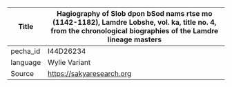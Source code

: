 |Title | Hagiography of Slob dpon bSod nams rtse mo (1142-1182), Lamdre Lobshe, vol. ka, title no. 4, from the chronological biographies of the Lamdre lineage masters 
| --- | --- 
|pecha_id | I44D26234
|language | Wylie Variant
|Source | https://sakyaresearch.org